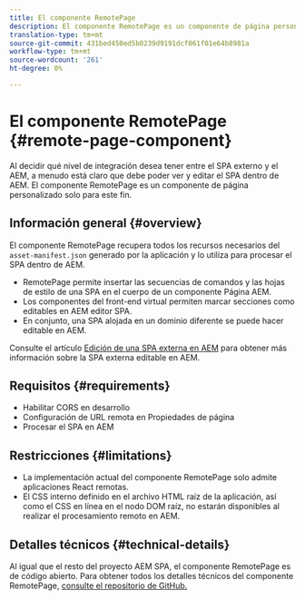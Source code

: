 ```yaml
---
title: El componente RemotePage
description: El componente RemotePage es un componente de página personalizado para editar SPA React remoto dentro de AEM.
translation-type: tm+mt
source-git-commit: 431bed450ed5b0239d9191dcf061f01e64b8981a
workflow-type: tm+mt
source-wordcount: '261'
ht-degree: 0%

---
```


# El componente RemotePage {#remote-page-component}

Al decidir qué nivel de integración desea tener entre el SPA externo y el AEM, a menudo está claro que debe poder ver y editar el SPA dentro de AEM. El componente RemotePage es un componente de página personalizado solo para este fin.

## Información general {#overview}

El componente RemotePage recupera todos los recursos necesarios del `asset-manifest.json` generado por la aplicación y lo utiliza para procesar el SPA dentro de AEM.

* RemotePage permite insertar las secuencias de comandos y las hojas de estilo de una SPA en el cuerpo de un componente Página AEM.
* Los componentes del front-end virtual permiten marcar secciones como editables en AEM editor SPA.
* En conjunto, una SPA alojada en un dominio diferente se puede hacer editable en AEM.

Consulte el artículo [Edición de una SPA externa en AEM](spa-edit-external.md) para obtener más información sobre la SPA externa editable en AEM.

## Requisitos {#requirements}

* Habilitar CORS en desarrollo
* Configuración de URL remota en Propiedades de página
* Procesar el SPA en AEM

## Restricciones     {#limitations}

* La implementación actual del componente RemotePage solo admite aplicaciones React remotas.
* El CSS interno definido en el archivo HTML raíz de la aplicación, así como el CSS en línea en el nodo DOM raíz, no estarán disponibles al realizar el procesamiento remoto en AEM.

## Detalles técnicos {#technical-details}

Al igual que el resto del proyecto AEM SPA, el componente RemotePage es de código abierto. Para obtener todos los detalles técnicos del componente RemotePage, [consulte el repositorio de GitHub.](https://github.com/adobe/aem-spa-project-core/tree/master/ui.apps/src/main/content/jcr_root/apps/spa-project-core/components/remotepage)
